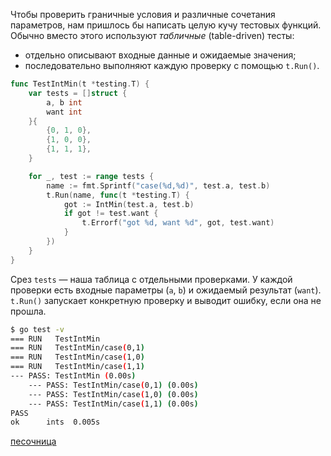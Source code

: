 Чтобы проверить граничные условия и различные сочетания параметров, нам пришлось бы написать целую кучу тестовых функций. Обычно вместо этого используют _табличные_ (table-driven) тесты:

-   отдельно описывают входные данные и ожидаемые значения;
-   последовательно выполняют каждую проверку с помощью `t.Run()`.

```go
func TestIntMin(t *testing.T) {
    var tests = []struct {
        a, b int
        want int
    }{
        {0, 1, 0},
        {1, 0, 0},
        {1, 1, 1},
    }

    for _, test := range tests {
        name := fmt.Sprintf("case(%d,%d)", test.a, test.b)
        t.Run(name, func(t *testing.T) {
            got := IntMin(test.a, test.b)
            if got != test.want {
                t.Errorf("got %d, want %d", got, test.want)
            }
        })
    }
}
```

Срез `tests` — наша таблица с отдельными проверками. У каждой проверки есть входные параметры (`a`, `b`) и ожидаемый результат (`want`). `t.Run()` запускает конкретную проверку и выводит ошибку, если она не прошла.

```bash
$ go test -v
=== RUN   TestIntMin
=== RUN   TestIntMin/case(0,1)
=== RUN   TestIntMin/case(1,0)
=== RUN   TestIntMin/case(1,1)
--- PASS: TestIntMin (0.00s)
    --- PASS: TestIntMin/case(0,1) (0.00s)
    --- PASS: TestIntMin/case(1,0) (0.00s)
    --- PASS: TestIntMin/case(1,1) (0.00s)
PASS
ok      ints  0.005s
```

[песочница](https://play.golang.org/p/Os42_Au3c8c)

